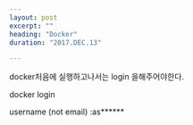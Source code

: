 ```yaml
---
layout: post
excerpt: ""
heading: "Docker"
duration: "2017.DEC.13"

---
```


docker처음에 실행하고나서는 login 을해주어야한다.

docker login

username (not email) :as******
